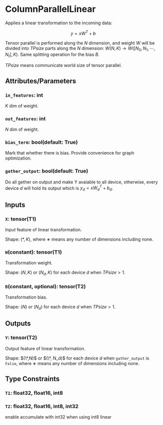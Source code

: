 # ColumnParallelLinear

Applies a linear transformation to the incoming data:

$$y=xW^T+b$$

Tensor parallel is performed along the $N$ dimension, and weight $W$ will be divided into $TPsize$ parts along the $N$ dimension: $W(N,K) \rightarrow W([N_0,N_1,\cdots,N_t], K)$. Same splitting operation for the bias $B$.

$TPsize$ means communicate world size of tensor parallel.

## Attributes/Parameters

### `in_features`: int

$K$ dim of weight.

### `out_features`: int

$N$ dim of weight.

### `bias_term`: bool(default: True)

Mark that whether there is bias. Provide convenience for graph optimization.

### `gather_output`: bool(default: True)

Do all gether on output and make Y avaiable to all device, otherwise, every device $d$ will hold its output which is $y_d = xW_d^T+b_d$.

## Inputs

### `X`: tensor(T1)

Input feature of linear transformation.

Shape: $(*,K)$, where $∗$ means any number of dimensions including none.

### `W`(constant): tensor(T1)

Transformation weight.

Shape: $(N,K)$ or $(N_d,K)$ for each device $d$ when $TPsize > 1$. 

### `B`(constant, optional): tensor(T2)

Transformation bias.

Shape: $(N)$ or $(N_d)$ for each device $d$ when $TPsize > 1$. 

## Outputs

### `Y`: tensor(T2)

Output feature of linear transformation.

Shape: $(\*,N)$ or $(\*, N_d)$ for each device $d$ when `gather_output` is `False`, where $∗$ means any number of dimensions including none.

## Type Constraints

### `T1`: float32, float16, int8

### `T2`: float32, float16, int8, int32

enable accumulate with int32 when using int8 linear
